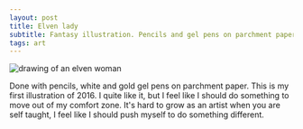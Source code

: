 ```yaml
---
layout: post
title: Elven lady
subtitle: Fantasy illustration. Pencils and gel pens on parchment paper.
tags: art
---
```


<img src="/img/02/09/2016/elfa.png" alt="drawing of an elven woman" align="center"/> 



Done with pencils, white and gold gel pens on parchment paper.
This is my first illustration of 2016.
I quite like it, but I feel like I should do something to move out of my comfort zone.
It's hard to grow as an artist when you are self taught, I feel like I should push myself to do something different.
